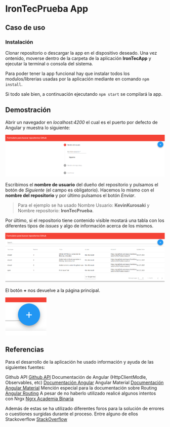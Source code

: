 # IronTecPrueba App

## Caso de uso

### Instalación

Clonar repositorio o descargar la app en el dispositivo deseado. Una vez ontenido, moverse dentro de la carpeta de la aplicación **IronTecApp** y ejecutar la terminal o consola del sistema.

Para poder tener la app funcional hay que instalar todos los modulos/librerias usadas por la aplicación mediante en comando `npm install`.

Si todo sale bien, a continuación ejecutando `npm start` se compilará la app.

## Demostración

Abrir un navegador en *localhost:4200* el cual es el puerto por defecto de Angular y muestra lo siguiente:

![Front Page](/imgs/Front1.PNG "Front Page")

Escribimos el **nombre de usuario** del dueño del repositorio y pulsamos el botón de *Siguiente* (el campo es obligatorio). Hacemos lo mismo con el **nombre del repositorio** y por último pulsamos el botón *Enviar*.

> Para el ejemplo se ha usado Nombre Usuario: **KevinKurosaki** y Nombre repositorio: **IronTecPrueba**.

Por último, si el repositorio tiene contenido visible mostará una tabla con los diferentes tipos de *issues* y algo de información acerca de los mismos.

![Front Page 2](/imgs/Front2.PNG "Front Page 2")

El botón **+** nos devuelve a la página principal.

![Mas](/imgs/Mas.PNG "Mas")

## Referencias

 Para el desarrollo de la aplicación he usado información y ayuda de las siguientes fuentes:

 Github API [Github API](https://docs.github.com/es/rest/reference/repos)
 Documentación de Angular (HttpClientModle, Observables, etc) [Documentación Angular](https://angular.io/api/common/http/HttpClientModule)
 Angular Material [Documentación Angular Material](https://material.angular.io/components/button/overview)
 Mención especial para la documentación sobre Routing [Angular Routing](https://angular.io/guide/router)
 A pesar de no haberlo utilizado realicé algunos intentos con Nrgx [Ngrx Academia Binaria](https://academia-binaria.com/el-patron-redux-con-ngrx-en-angular/)

 Además de estas se ha utilizado diferentes foros para la solución de errores o cuestiones surgidas durante el proceso. Entre alguno de ellos Stackoverflow [StackOverflow](https://stackoverflow.com/questions/tagged/angular)